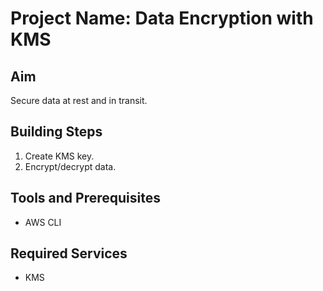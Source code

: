 # Project Name: Data Encryption with KMS
## Aim
Secure data at rest and in transit.

## Building Steps
1. Create KMS key.
2. Encrypt/decrypt data.

## Tools and Prerequisites
- AWS CLI

## Required Services
- KMS
